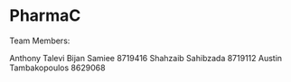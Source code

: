 # PharmaC

Team Members:

Anthony Talevi
Bijan Samiee 8719416
Shahzaib Sahibzada 8719112
Austin Tambakopoulos 8629068
